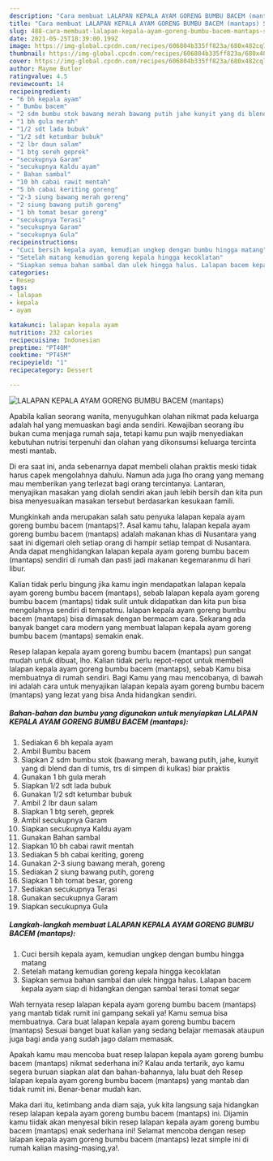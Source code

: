 ```yaml
---
description: "Cara membuat LALAPAN KEPALA AYAM GORENG BUMBU BACEM (mantaps) Sederhana Untuk Jualan"
title: "Cara membuat LALAPAN KEPALA AYAM GORENG BUMBU BACEM (mantaps) Sederhana Untuk Jualan"
slug: 488-cara-membuat-lalapan-kepala-ayam-goreng-bumbu-bacem-mantaps-sederhana-untuk-jualan
date: 2021-05-25T18:39:00.199Z
image: https://img-global.cpcdn.com/recipes/606804b335ff823a/680x482cq70/lalapan-kepala-ayam-goreng-bumbu-bacem-mantaps-foto-resep-utama.jpg
thumbnail: https://img-global.cpcdn.com/recipes/606804b335ff823a/680x482cq70/lalapan-kepala-ayam-goreng-bumbu-bacem-mantaps-foto-resep-utama.jpg
cover: https://img-global.cpcdn.com/recipes/606804b335ff823a/680x482cq70/lalapan-kepala-ayam-goreng-bumbu-bacem-mantaps-foto-resep-utama.jpg
author: Mayme Butler
ratingvalue: 4.5
reviewcount: 14
recipeingredient:
- "6 bh kepala ayam"
- " Bumbu bacem"
- "2 sdm bumbu stok bawang merah bawang putih jahe kunyit yang di blend dan di tumis trs di simpen di kulkas biar praktis"
- "1 bh gula merah"
- "1/2 sdt lada bubuk"
- "1/2 sdt ketumbar bubuk"
- "2 lbr daun salam"
- "1 btg sereh geprek"
- "secukupnya Garam"
- "secukupnya Kaldu ayam"
- " Bahan sambal"
- "10 bh cabai rawit mentah"
- "5 bh cabai keriting goreng"
- "2-3 siung bawang merah goreng"
- "2 siung bawang putih goreng"
- "1 bh tomat besar goreng"
- "secukupnya Terasi"
- "secukupnya Garam"
- "secukupnya Gula"
recipeinstructions:
- "Cuci bersih kepala ayam, kemudian ungkep dengan bumbu hingga matang"
- "Setelah matang kemudian goreng kepala hingga kecoklatan"
- "Siapkan semua bahan sambal dan ulek hingga halus. Lalapan bacem kepala ayam siap di hidangkan dengan sambal terasi tomat segar"
categories:
- Resep
tags:
- lalapan
- kepala
- ayam

katakunci: lalapan kepala ayam 
nutrition: 232 calories
recipecuisine: Indonesian
preptime: "PT40M"
cooktime: "PT45M"
recipeyield: "1"
recipecategory: Dessert

---
```



![LALAPAN KEPALA AYAM GORENG BUMBU BACEM (mantaps)](https://img-global.cpcdn.com/recipes/606804b335ff823a/680x482cq70/lalapan-kepala-ayam-goreng-bumbu-bacem-mantaps-foto-resep-utama.jpg)

Apabila kalian seorang wanita, menyuguhkan olahan nikmat pada keluarga adalah hal yang memuaskan bagi anda sendiri. Kewajiban seorang ibu bukan cuma menjaga rumah saja, tetapi kamu pun wajib menyediakan kebutuhan nutrisi terpenuhi dan olahan yang dikonsumsi keluarga tercinta mesti mantab.

Di era  saat ini, anda sebenarnya dapat membeli olahan praktis meski tidak harus capek mengolahnya dahulu. Namun ada juga lho orang yang memang mau memberikan yang terlezat bagi orang tercintanya. Lantaran, menyajikan masakan yang diolah sendiri akan jauh lebih bersih dan kita pun bisa menyesuaikan masakan tersebut berdasarkan kesukaan famili. 



Mungkinkah anda merupakan salah satu penyuka lalapan kepala ayam goreng bumbu bacem (mantaps)?. Asal kamu tahu, lalapan kepala ayam goreng bumbu bacem (mantaps) adalah makanan khas di Nusantara yang saat ini digemari oleh setiap orang di hampir setiap tempat di Nusantara. Anda dapat menghidangkan lalapan kepala ayam goreng bumbu bacem (mantaps) sendiri di rumah dan pasti jadi makanan kegemaranmu di hari libur.

Kalian tidak perlu bingung jika kamu ingin mendapatkan lalapan kepala ayam goreng bumbu bacem (mantaps), sebab lalapan kepala ayam goreng bumbu bacem (mantaps) tidak sulit untuk didapatkan dan kita pun bisa mengolahnya sendiri di tempatmu. lalapan kepala ayam goreng bumbu bacem (mantaps) bisa dimasak dengan bermacam cara. Sekarang ada banyak banget cara modern yang membuat lalapan kepala ayam goreng bumbu bacem (mantaps) semakin enak.

Resep lalapan kepala ayam goreng bumbu bacem (mantaps) pun sangat mudah untuk dibuat, lho. Kalian tidak perlu repot-repot untuk membeli lalapan kepala ayam goreng bumbu bacem (mantaps), sebab Kamu bisa membuatnya di rumah sendiri. Bagi Kamu yang mau mencobanya, di bawah ini adalah cara untuk menyajikan lalapan kepala ayam goreng bumbu bacem (mantaps) yang lezat yang bisa Anda hidangkan sendiri.

<!--inarticleads1-->

##### Bahan-bahan dan bumbu yang digunakan untuk menyiapkan LALAPAN KEPALA AYAM GORENG BUMBU BACEM (mantaps):

1. Sediakan 6 bh kepala ayam
1. Ambil  Bumbu bacem
1. Siapkan 2 sdm bumbu stok (bawang merah, bawang putih, jahe, kunyit yang di blend dan di tumis, trs di simpen di kulkas) biar praktis
1. Gunakan 1 bh gula merah
1. Siapkan 1/2 sdt lada bubuk
1. Gunakan 1/2 sdt ketumbar bubuk
1. Ambil 2 lbr daun salam
1. Siapkan 1 btg sereh, geprek
1. Ambil secukupnya Garam
1. Siapkan secukupnya Kaldu ayam
1. Gunakan  Bahan sambal
1. Siapkan 10 bh cabai rawit mentah
1. Sediakan 5 bh cabai keriting, goreng
1. Gunakan 2-3 siung bawang merah, goreng
1. Sediakan 2 siung bawang putih, goreng
1. Siapkan 1 bh tomat besar, goreng
1. Sediakan secukupnya Terasi
1. Gunakan secukupnya Garam
1. Siapkan secukupnya Gula




<!--inarticleads2-->

##### Langkah-langkah membuat LALAPAN KEPALA AYAM GORENG BUMBU BACEM (mantaps):

1. Cuci bersih kepala ayam, kemudian ungkep dengan bumbu hingga matang
1. Setelah matang kemudian goreng kepala hingga kecoklatan
1. Siapkan semua bahan sambal dan ulek hingga halus. Lalapan bacem kepala ayam siap di hidangkan dengan sambal terasi tomat segar




Wah ternyata resep lalapan kepala ayam goreng bumbu bacem (mantaps) yang mantab tidak rumit ini gampang sekali ya! Kamu semua bisa membuatnya. Cara buat lalapan kepala ayam goreng bumbu bacem (mantaps) Sesuai banget buat kalian yang sedang belajar memasak ataupun juga bagi anda yang sudah jago dalam memasak.

Apakah kamu mau mencoba buat resep lalapan kepala ayam goreng bumbu bacem (mantaps) nikmat sederhana ini? Kalau anda tertarik, ayo kamu segera buruan siapkan alat dan bahan-bahannya, lalu buat deh Resep lalapan kepala ayam goreng bumbu bacem (mantaps) yang mantab dan tidak rumit ini. Benar-benar mudah kan. 

Maka dari itu, ketimbang anda diam saja, yuk kita langsung saja hidangkan resep lalapan kepala ayam goreng bumbu bacem (mantaps) ini. Dijamin kamu tiidak akan menyesal bikin resep lalapan kepala ayam goreng bumbu bacem (mantaps) enak sederhana ini! Selamat mencoba dengan resep lalapan kepala ayam goreng bumbu bacem (mantaps) lezat simple ini di rumah kalian masing-masing,ya!.

